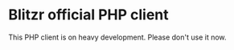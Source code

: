 Blitzr official PHP client
==========================

This PHP client is on heavy development. Please don't use it now.